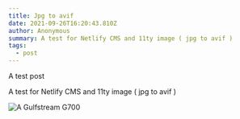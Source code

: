 ```yaml
---
title: Jpg to avif
date: 2021-09-26T16:20:43.810Z
author: Anonymous
summary: A test for Netlify CMS and 11ty image ( jpg to avif )
tags:
  - post
---
```

A test post

A test for Netlify CMS and 11ty image ( jpg to avif )



![A Gulfstream G700](/img/gulfstream-g700-surpasses-1100-flight-hours.20210216.jpg)
